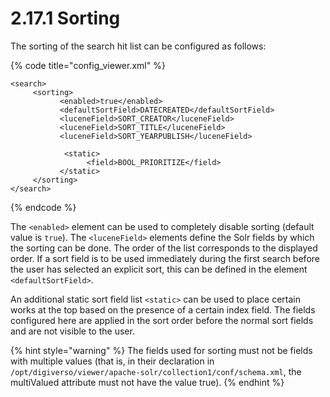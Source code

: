 # 2.17.1 Sorting

The sorting of the search hit list can be configured as follows:

{% code title="config\_viewer.xml" %}
```markup
<search>
     <sorting>
           <enabled>true</enabled>
           <defaultSortField>DATECREATED</defaultSortField>
           <luceneField>SORT_CREATOR</luceneField>
           <luceneField>SORT_TITLE</luceneField>
           <luceneField>SORT_YEARPUBLISH</luceneField>
           
            <static>
                 <field>BOOL_PRIORITIZE</field>
           </static>
     </sorting>
</search>
```
{% endcode %}

The `<enabled>` element can be used to completely disable sorting \(default value is `true`\). The `<luceneField>` elements  define the Solr fields by which the sorting can be done. The order of the list corresponds to the displayed order. If a sort field is to be used immediately during the first search before the user has selected an explicit sort, this can be defined in the element `<defaultSortField>`.

An additional static sort field list `<static>` can be used to place certain works at the top based on the presence of a certain index field. The fields configured here are applied in the sort order before the normal sort fields and are not visible to the user.

{% hint style="warning" %}
The fields used for sorting must not be fields with multiple values \(that is, in their declaration in `/opt/digiverso/viewer/apache-solr/collection1/conf/schema.xml`, the multiValued attribute must not have the value true\).
{% endhint %}



